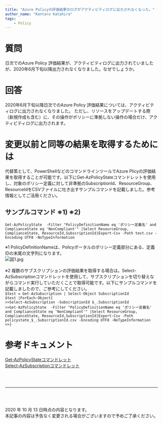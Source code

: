 ```yaml
---
title: "Azure Policyの評価結果のログがアクティビティログに出力されなくなった。"
author_name: "Kentaro Katahira"
tags:
    - Policy
---
```


# 質問
日次でのAzure Policy 評価結果が、アクティビティログに出力されていましたが、2020年6月下旬以降出力されなくなりました。なぜでしょうか。
# 回答
2020年6月下旬以降日次でのAzure Policy 評価結果については、アクティビティログに出力されなくなりました。
ただし、リソースをアップデートする際（新規作成も含む）に、その操作がポリシーに準拠しない操作の場合だけ、アクティビティログに出力されます。
<br>

# 変更以前と同等の結果を取得するためには
代替策として、PowerShellなどのコマンドラインツールでAzure Plicyの評価結果を取得することが可能です。以下にGet-AzPolicyStateコマンドレットを使用し、対象のポリシー定義に対して非準拠のSubscriptionId、ResourceGroup、ResourceIdをCSVファイルに吐き出すサンプルコマンドを記載しました。参考情報としてご活用ください。
<br>
## サンプルコマンド ※1) ※2)
`Get-AzPolicyState  -Filter "PolicyDefinitionName eq 'ポリシー定義名' and ComplianceState eq 'NonCompliant'" |Select ResourceGroup, ComplianceState, ResourceId,SubscriptionId|Export-Csv -Path test.csv -Encoding UTF8 -NoTypeInformation`
<br>

※1 PolicyDefinitionNameは、Policyポータルのポリシー定義部分にある、定義IDの末尾の文字列になります。<br>
![図1.jpg]({{site.baseurl}}/media/2020/10/2020-10-13-item.png)
<br><br>
※2 複数のサブスクリプションの評価結果を取得する場合は。Select-AzSubscriptionコマンドレットを使用して、サブスクリプションを切り替えながらコマンド実行していただくことで取得可能です。以下にサンプルコマンドを記載しましたので、ご参考にしてください。<br>
`$test = Get-AzSubscription | Select-Object SubscriptionId` <br>
`$test |ForEach-Object{`<br>
`>>Select-AzSubscription -SubscriptionId $_.SubscriptionId`<br>
`>>Get-AzPolicyState  -Filter "PolicyDefinitionName eq 'ポリシー定義名' and ComplianceState eq 'NonCompliant'" |Select ResourceGroup, ComplianceState, ResourceId,SubscriptionId|Export-Csv -Path policystate_$_.SubscriptionId.csv -Encoding UTF8 -NoTypeInformation`<br>
`>>}`<br>

# 参考ドキュメント

[Get-AzPolicyStateコマンドレット](https://docs.microsoft.com/en-us/powershell/module/az.policyinsights/get-azpolicystate?view=azps-4.7.0)<br>
[Select-AzSubscriptionコマンドレット](https://docs.microsoft.com/en-us/powershell/module/servicemanagement/azure.service/select-azuresubscription?view=azuresmps-4.0.0)

<br>
<br>

---

<br>
<br>

2020 年 10 月 13 日時点の内容となります。<br>
本記事の内容は予告なく変更される場合がございますので予めご了承ください。

<br>
<br>